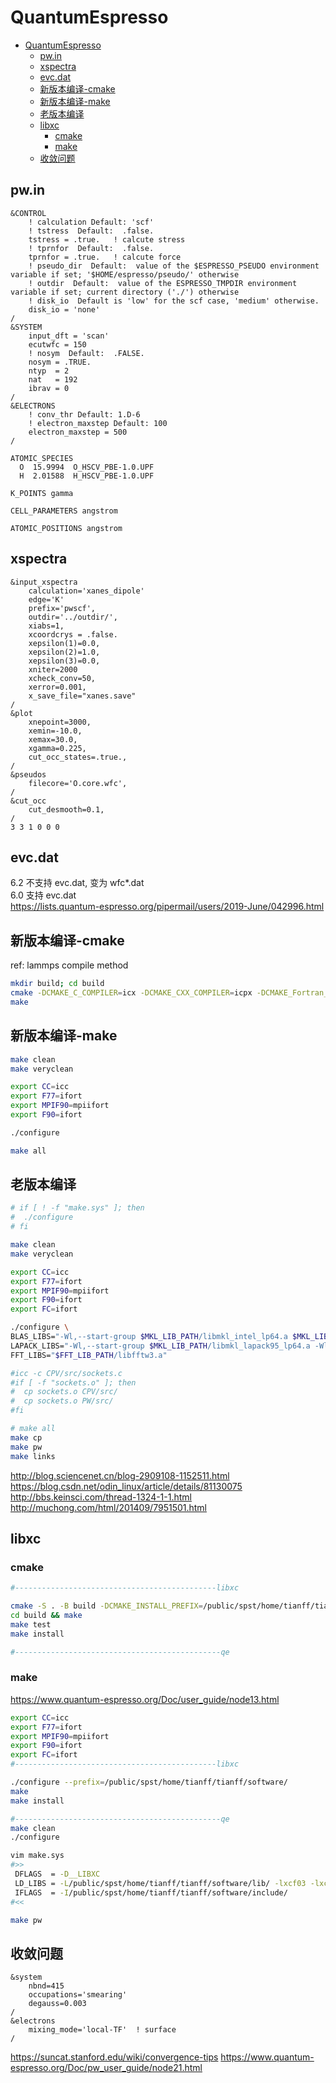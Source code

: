 # QuantumEspresso

<!-- @import "[TOC]" {cmd="toc" depthFrom=1 depthTo=6 orderedList=false} -->

<!-- code_chunk_output -->

- [QuantumEspresso](#quantumespresso)
  - [pw.in](#pwin)
  - [xspectra](#xspectra)
  - [evc.dat](#evcdat)
  - [新版本编译-cmake](#新版本编译-cmake)
  - [新版本编译-make](#新版本编译-make)
  - [老版本编译](#老版本编译)
  - [libxc](#libxc)
    - [cmake](#cmake)
    - [make](#make)
  - [收敛问题](#收敛问题)

<!-- /code_chunk_output -->

## pw.in

```in
&CONTROL
    ! calculation Default: 'scf'
    ! tstress  Default:  .false.
    tstress = .true.   ! calcute stress
    ! tprnfor  Default:  .false.
    tprnfor = .true.   ! calcute force
    ! pseudo_dir  Default:  value of the $ESPRESSO_PSEUDO environment variable if set; '$HOME/espresso/pseudo/' otherwise
    ! outdir  Default:  value of the ESPRESSO_TMPDIR environment variable if set; current directory ('./') otherwise
    ! disk_io  Default is 'low' for the scf case, 'medium' otherwise.
    disk_io = 'none'
/
&SYSTEM
    input_dft = 'scan'
    ecutwfc = 150
    ! nosym  Default:  .FALSE.
    nosym = .TRUE.
    ntyp  = 2
    nat   = 192
    ibrav = 0
/
&ELECTRONS
    ! conv_thr Default: 1.D-6
    ! electron_maxstep Default: 100
    electron_maxstep = 500
/
 
ATOMIC_SPECIES 
  O  15.9994  O_HSCV_PBE-1.0.UPF 
  H  2.01588  H_HSCV_PBE-1.0.UPF 

K_POINTS gamma

CELL_PARAMETERS angstrom

ATOMIC_POSITIONS angstrom
```

## xspectra

```in
&input_xspectra
    calculation='xanes_dipole'
    edge='K'
    prefix='pwscf',
    outdir='../outdir/',
    xiabs=1,
    xcoordcrys = .false.
    xepsilon(1)=0.0,
    xepsilon(2)=1.0,
    xepsilon(3)=0.0,
    xniter=2000
    xcheck_conv=50,
    xerror=0.001,
    x_save_file="xanes.save"
/
&plot
    xnepoint=3000,
    xemin=-10.0,
    xemax=30.0,
    xgamma=0.225,
    cut_occ_states=.true.,
/
&pseudos
    filecore='O.core.wfc',
/
&cut_occ
    cut_desmooth=0.1,
/
3 3 1 0 0 0
```

## evc.dat

6.2 不支持 evc.dat, 变为 wfc*.dat  
6.0 支持 evc.dat  
<https://lists.quantum-espresso.org/pipermail/users/2019-June/042996.html>

## 新版本编译-cmake

ref: lammps compile method

```sh
mkdir build; cd build
cmake -DCMAKE_C_COMPILER=icx -DCMAKE_CXX_COMPILER=icpx -DCMAKE_Fortran_COMPILER=ifx ..
make
```

## 新版本编译-make

```sh
make clean
make veryclean

export CC=icc
export F77=ifort
export MPIF90=mpiifort
export F90=ifort

./configure

make all
```

## 老版本编译

```sh
# if [ ! -f "make.sys" ]; then
#  ./configure
# fi

make clean
make veryclean

export CC=icc
export F77=ifort
export MPIF90=mpiifort
export F90=ifort
export FC=ifort

./configure \
BLAS_LIBS="-Wl,--start-group $MKL_LIB_PATH/libmkl_intel_lp64.a $MKL_LIB_PATH/libmkl_sequential.a $MKL_LIB_PATH/libmkl_core.a -Wl,--end-group" \
LAPACK_LIBS="-Wl,--start-group $MKL_LIB_PATH/libmkl_lapack95_lp64.a -Wl,--end-group" \
FFT_LIBS="$FFT_LIB_PATH/libfftw3.a"

#icc -c CPV/src/sockets.c
#if [ -f "sockets.o" ]; then
#  cp sockets.o CPV/src/
#  cp sockets.o PW/src/
#fi

# make all
make cp
make pw
make links
```

<http://blog.sciencenet.cn/blog-2909108-1152511.html>  
<https://blog.csdn.net/odin_linux/article/details/81130075>  
<http://bbs.keinsci.com/thread-1324-1-1.html>  
<http://muchong.com/html/201409/7951501.html>

## libxc

### cmake

```sh
#---------------------------------------------libxc

cmake -S . -B build -DCMAKE_INSTALL_PREFIX=/public/spst/home/tianff/tianff/software/ -DCMAKE_C_COMPILER=icx -DCMAKE_Fortran_COMPILER=ifx
cd build && make
make test
make install

#----------------------------------------------qe

```

### make

<https://www.quantum-espresso.org/Doc/user_guide/node13.html>

```sh
export CC=icc
export F77=ifort
export MPIF90=mpiifort
export F90=ifort
export FC=ifort
#---------------------------------------------libxc

./configure --prefix=/public/spst/home/tianff/tianff/software/
make 
make install

#----------------------------------------------qe
make clean
./configure

vim make.sys
#>>
 DFLAGS  = -D__LIBXC
 LD_LIBS = -L/public/spst/home/tianff/tianff/software/lib/ -lxcf03 -lxc
 IFLAGS  = -I/public/spst/home/tianff/tianff/software/include/
#<<

make pw
```

## 收敛问题

```in
&system
    nbnd=415
    occupations='smearing'
    degauss=0.003
/
&electrons
    mixing_mode='local-TF'  ! surface
/
```

<https://suncat.stanford.edu/wiki/convergence-tips>
<https://www.quantum-espresso.org/Doc/pw_user_guide/node21.html>